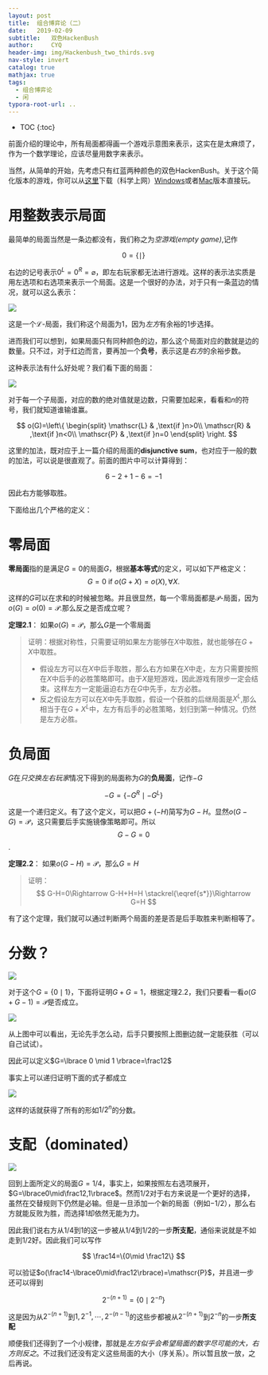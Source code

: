 ```yaml
---
layout: post
title:  组合博弈论（二）
date:   2019-02-09
subtitle:   双色HackenBush
author:     CYQ
header-img: img/Hackenbush_two_thirds.svg
nav-style: invert
catalog: true
mathjax: true
tags:
  - 组合博弈论
  - 闲
typora-root-url: ..
---
```


* TOC
{:toc}

前面介绍的理论中，所有局面都得画一个游戏示意图来表示，这实在是太麻烦了，作为一个数学理论，应该尽量用数字来表示。

当然，从简单的开始，先考虑只有红蓝两种颜色的双色HackenBush。关于这个简化版本的游戏，你可以从[这里](http://geometer.org/hackenbush/index.html)下载（科学上网）[Windows](http://geometer.org/hackenbush/hackenbush.exe)或者[Mac](http://geometer.org/hackenbush/hackenbush.tar)版本直接玩。

# 用整数表示局面

最简单的局面当然是一条边都没有，我们称之为*空游戏(empty game)*,记作

$$
0=\{\mid\}
$$

右边的记号表示$0^L=0^R=\varnothing$，即左右玩家都无法进行游戏。这样的表示法实质是用左选项和右选项来表示一个局面。这是一个很好的办法，对于只有一条蓝边的情况，就可以这么表示：

![](/img/hb_4.png)

这是一个$\mathscr{L}$-局面，我们称这个局面为1，因为*左方*有余裕的1步选择。

进而我们可以想到，如果局面只有同种颜色的边，那么这个局面对应的数就是边的数量。只不过，对于红边而言，要再加一个**负号**，表示这是*右方*的余裕步数。

这种表示法有什么好处呢？我们看下面的局面：

![](/img/hb_5.png)

对于每一个子局面，对应的数的绝对值就是边数，只需要加起来，看看和$n$的符号，我们就知道谁输谁赢。

$$
o(G)=\left\{
\begin{split}
\mathscr{L} & ,\text{if }n>0\\
\mathscr{R} & ,\text{if }n<0\\
\mathscr{P} & ,\text{if }n=0
\end{split}
\right.
$$

这里的加法，既对应于上一篇介绍的局面的**disjunctive sum**，也对应于一般的数的加法，可以说是很直观了。前面的图片中可以计算得到：

$$
6-2+1-6=-1
$$

因此右方能够取胜。

下面给出几个严格的定义：

# 零局面

**零局面**指的是满足$G=0$的局面$G$，根据**基本等式**的定义，可以如下严格定义：
$$
G=0 \text{ if } o(G+X) = o(X), \forall X.
$$

这样的$G$可以在求和的时候被忽略。并且很显然，每一个零局面都是$\mathscr{P}$-局面，因为$o(G)=o(0)=\mathscr{P}$.那么反之是否成立呢？

**定理2.1**： 如果$o(G)=\mathscr{P}$，那么$G$是一个零局面

> 证明：根据对称性，只需要证明如果左方能够在$X$中取胜，就也能够在$G+X$中取胜。
>
> - 假设左方可以在$X$中后手取胜，那么右方如果在$X$中走，左方只需要按照在$X$中后手的必胜策略即可。由于$X$是短游戏，因此游戏有限步一定会结束。这样左方一定能逼迫右方在$G$中先手，左方必胜。
> - 反之假设左方可以在$X$中先手取胜，假设一个获胜的后继局面是$X^L$,那么相当于在$G+X^L$中，左方有后手的必胜策略，划归到第一种情况。仍然是左方必胜。

# 负局面

$G$在*只交换左右玩家*情况下得到的局面称为$G$的**负局面**，记作$-G$

$$
-G=\{-G^R\mid -G^L\}
$$

这是一个递归定义。有了这个定义，可以把$G+(-H)$简写为$G-H$。显然$o(G-G)=\mathscr{P}$，这只需要后手实施镜像策略即可。所以$$G-G=0\tag{*}\label{s*}$$.

**定理2.2**： 如果$o(G-H)=\mathscr{P}$，那么$G=H$

> 证明：
$$
G-H=0\Rightarrow G-H+H=H \stackrel{\eqref{s*}}\Rightarrow G=H
$$
>

有了这个定理，我们就可以通过判断两个局面的差是否是后手取胜来判断相等了。

# 分数？

![](/img/hb_6.png)

对于这个$G=\lbrace 0 \mid 1 \rbrace$，下面将证明$G+G=1$，根据定理2.2，我们只要看一看$o(G+G-1)=\mathscr{P}$是否成立。

![](/img/hb_7.png)

从上图中可以看出，无论先手怎么动，后手只要按照上图删边就一定能获胜（可以自己试试）。

因此可以定义$G=\lbrace 0 \mid 1 \rbrace=\frac12$

事实上可以递归证明下面的式子都成立

![](/img/hb_8.png)

这样的话就获得了所有的形如$1/2^n$的分数。

# 支配（dominated）

![](/img/hb_9.png)

回到上面所定义的局面$G=1/4$，事实上，如果按照左右选项展开，$G=\lbrace0\mid\frac12,1\rbrace$。然而$1/2$对于右方来说是一个更好的选择，虽然在交替规则下仍然是必输。但是一旦添加一个新的局面（例如$-1/2$），那么右方就能反败为胜，而选择$1$却依然无能为力。

因此我们说右方从$1/4$到$1$的这一步被从$1/4$到$1/2$的一步**所支配**，通俗来说就是不如走到$1/2$好。因此我们可以写作

$$
\frac14=\{0\mid \frac12\}
$$

可以验证$o(\frac14-\lbrace0\mid\frac12\rbrace)=\mathscr{P}$，并且进一步还可以得到

$$
2^{-(n+1)}=\{0\mid 2^{-n}\}
$$

这是因为从$2^{-(n+1)}$到$1,2^{-1},\cdots,2^{-(n-1)}$的这些步都被从$2^{-(n+1)}$到$2^{-n}$的一步**所支配**

顺便我们还得到了一个小规律，那就是*左方似乎会希望局面的数字尽可能的大，右方则反之*。不过我们还没有定义这些局面的大小（序关系）。所以暂且放一放，之后再说。